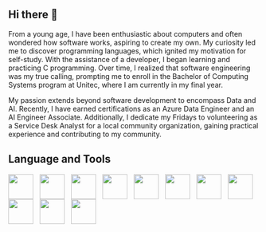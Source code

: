 ## Hi there 👋
From a young age, I have been enthusiastic about computers and often wondered how software works, aspiring to create my own. My curiosity led me to discover programming languages, which ignited my motivation for self-study. With the assistance of a developer, I began learning and practicing C programming. Over time, I realized that software engineering was my true calling, prompting me to enroll in the Bachelor of Computing Systems program at Unitec, where I am currently in my final year.

My passion extends beyond software development to encompass Data and AI. Recently, I have earned certifications as an Azure Data Engineer and an AI Engineer Associate. Additionally, I dedicate my Fridays to volunteering as a Service Desk Analyst for a local community organization, gaining practical experience and contributing to my community.

## Language and Tools
<img align = "left" width = "50px" style = "padding-right:10px" src="https://cdn.jsdelivr.net/gh/devicons/devicon@latest/icons/python/python-original.svg" />

<img align = "left" width = "50px" style = "padding-right:10px" src="https://cdn.jsdelivr.net/gh/devicons/devicon@latest/icons/java/java-original.svg" />

<img align = "left" width = "50px" style = "padding-right:10px"  src="https://cdn.jsdelivr.net/gh/devicons/devicon@latest/icons/javascript/javascript-original.svg" />

<img align = "left" width = "50px" style = "padding-right:10px"  src="https://cdn.jsdelivr.net/gh/devicons/devicon@latest/icons/html5/html5-original.svg" />
          
<img align = "left" width = "50px" style = "padding-right:10px" src="https://cdn.jsdelivr.net/gh/devicons/devicon@latest/icons/css3/css3-original.svg" />

<img align = "left" width = "50px" style = "padding-right:10px"  src="https://cdn.jsdelivr.net/gh/devicons/devicon@latest/icons/csharp/csharp-original.svg" />

<img align = "left" width = "50px" style = "padding-right:10px"   src="https://cdn.jsdelivr.net/gh/devicons/devicon@latest/icons/c/c-original.svg" />   

<img align = "left" width = "50px" style = "padding-right:10px"   src="https://cdn.jsdelivr.net/gh/devicons/devicon@latest/icons/microsoftsqlserver/microsoftsqlserver-original-wordmark.svg" />

<img align = "left" width = "50px" style = "padding-right:10px"   src="https://cdn.jsdelivr.net/gh/devicons/devicon@latest/icons/mysql/mysql-original.svg" />

<img align = "left" width = "50px" style = "padding-right:10px"   src="https://cdn.jsdelivr.net/gh/devicons/devicon@latest/icons/firebase/firebase-original.svg" />


<img img align = "left" width = "50px" style = "padding-right:10px" src="https://cdn.jsdelivr.net/gh/devicons/devicon@latest/icons/azure/azure-original.svg" />
          
          
          
<!--
**Vijay6868/Vijay6868** is a ✨ _special_ ✨ repository because its `README.md` (this file) appears on your GitHub profile.

<img src="https://cdn.jsdelivr.net/gh/devicons/devicon@latest/icons/java/java-original.svg" />
          
Here are some ideas to get you started:

- 🔭 I’m currently working on ...
- 🌱 I’m currently learning ...
- 👯 I’m looking to collaborate on ...
- 🤔 I’m looking for help with ...
- 💬 Ask me about ...
- 📫 How to reach me: ...
- 😄 Pronouns: ...
- ⚡ Fun fact: ...
-->
